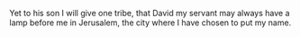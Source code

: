 Yet to his son I will give one tribe, that David my servant may always have a lamp before me in Jerusalem, the city where I have chosen to put my name.
